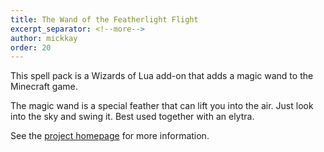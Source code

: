 ```yaml
---
title: The Wand of the Featherlight Flight
excerpt_separator: <!--more-->
author: mickkay
order: 20
---
```

This spell pack is a Wizards of Lua add-on that adds a magic wand to the Minecraft game.

<!--more-->

The magic wand is a special feather that can lift you into the air. Just look into the sky and swing it. Best used together with an elytra.

See the [project homepage](https://github.com/wizards-of-lua/featherlight) for more information.
